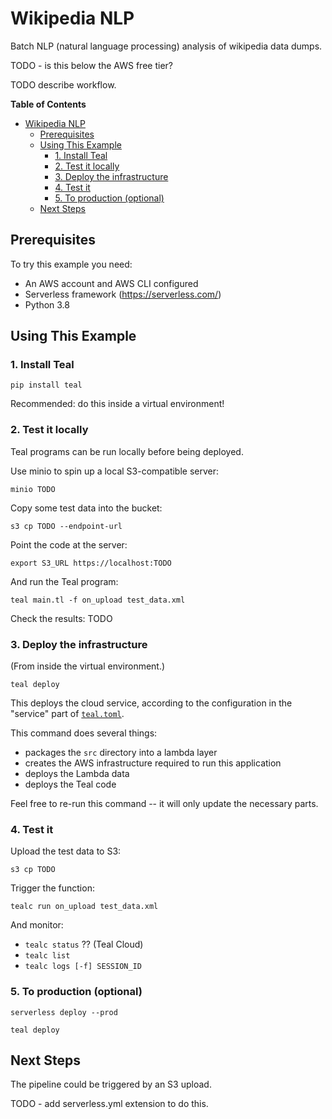 # Wikipedia NLP

Batch NLP (natural language processing) analysis of wikipedia data dumps. 

TODO - is this below the AWS free tier?

TODO describe workflow.

<!-- markdown-toc start - Don't edit this section. Run M-x markdown-toc-refresh-toc -->
**Table of Contents**

- [Wikipedia NLP](#wikipedia-nlp)
    - [Prerequisites](#prerequisites)
    - [Using This Example](#using-this-example)
        - [1. Install Teal](#1-install-teal)
        - [2. Test it locally](#2-test-it-locally)
        - [3. Deploy the infrastructure](#3-deploy-the-infrastructure)
        - [4. Test it](#4-test-it)
        - [5. To production (optional)](#5-to-production-optional)
    - [Next Steps](#next-steps)

<!-- markdown-toc end -->


## Prerequisites

To try this example you need:
- An AWS account and AWS CLI configured
- Serverless framework (https://serverless.com/)
- Python 3.8


## Using This Example


### 1. Install Teal

`pip install teal`

Recommended: do this inside a virtual environment!


### 2. Test it locally

Teal programs can be run locally before being deployed.

Use minio to spin up a local S3-compatible server:

`minio TODO`

Copy some test data into the bucket:

`s3 cp TODO --endpoint-url`

Point the code at the server:

`export S3_URL https://localhost:TODO`

And run the Teal program:

`teal main.tl -f on_upload test_data.xml`

Check the results: TODO


### 3. Deploy the infrastructure

(From inside the virtual environment.)

`teal deploy`

This deploys the cloud service, according to the configuration in the "service"
part of [`teal.toml`](teal.toml). 

This command does several things:
- packages the `src` directory into a lambda layer
- creates the AWS infrastructure required to run this application
- deploys the Lambda data
- deploys the Teal code

Feel free to re-run this command -- it will only update the necessary parts.


### 4. Test it

Upload the test data to S3:

`s3 cp TODO`

Trigger the function:

`tealc run on_upload test_data.xml`

And monitor:

- `tealc status` ?? (Teal Cloud)
- `tealc list`
- `tealc logs [-f] SESSION_ID`


### 5. To production (optional)

`serverless deploy --prod`

`teal deploy`


## Next Steps

The pipeline could be triggered by an S3 upload.

TODO - add serverless.yml extension to do this.
